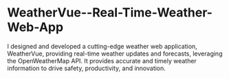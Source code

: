 # WeatherVue--Real-Time-Weather-Web-App
I designed and developed a cutting-edge weather web application, WeatherVue, providing real-time weather updates and forecasts, leveraging the OpenWeatherMap API. It provides accurate and timely weather information to drive safety, productivity, and innovation.
